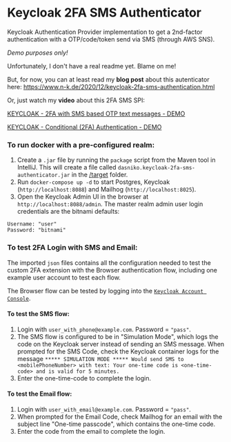 # Keycloak 2FA SMS Authenticator

Keycloak Authentication Provider implementation to get a 2nd-factor authentication with a OTP/code/token send via SMS (through AWS SNS).

_Demo purposes only!_

Unfortunately, I don't have a real readme yet.
Blame on me!

But, for now, you can at least read my **blog post** about this autenticator here:
https://www.n-k.de/2020/12/keycloak-2fa-sms-authentication.html

Or, just watch my **video** about this 2FA SMS SPI:

[KEYCLOAK - 2FA with SMS based OTP text messages - DEMO](http://www.youtube.com/watch?v=GQi19817fFk "")

[KEYCLOAK - Conditional (2FA) Authentication - DEMO](http://www.youtube.com/watch?v=FHJ5WOx1es0 "")


### To run docker with a pre-configured realm:

1. Create a `.jar` file by running the `package` script from the Maven tool in IntelliJ. This will create a file called `dasniko.keycloak-2fa-sms-authenticator.jar` in the [/target](./target/) folder.
2. Run `docker-compose up -d` to start Postgres, Keycloak (`http://localhost:8088`) and Mailhog (`http://localhost:8025`).
3. Open the Keycloak Admin UI in the browser at `http://localhost:8088/admin`. The master realm admin user login credentials are the bitnami defaults:
```
Username: "user"
Password: "bitnami"
```

### To test 2FA Login with SMS and Email:

The imported `json` files contains all the configuration needed to test the custom 2FA extension with the Browser authentication flow, including one example user account to test each flow.

The Browser flow can be tested by logging into the [`Keycloak Account Console`](http://localhost:8088/realms/2fa-test).

#### To test the SMS flow:

1. Login with `user_with_phone@example.com`. Password = `"pass"`.
2. The SMS flow is configured to be in "Simulation Mode", which logs the code on the Keycloak server instead of sending an SMS message. When prompted for the SMS Code, check the Keycloak container logs for the message `***** SIMULATION MODE ***** Would send SMS to <mobilePhoneNumber> with text: Your one-time code is <one-time-code> and is valid for 5 minutes.`
3. Enter the one-time-code to complete the login.

#### To test the Email flow:

1. Login with `user_with_email@example.com`. Password = `"pass"`.
2. When prompted for the Email Code, check Mailhog for an email with the subject line "One-time passcode", which contains the one-time code.
3. Enter the code from the email to complete the login.


